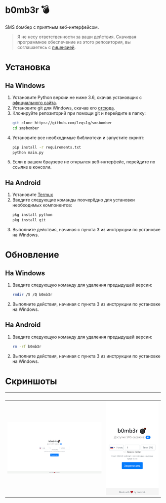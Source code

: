# b0mb3r 💣
SMS бомбер с приятным веб-интерфейсом.

> Я не несу ответственности за ваши действия. Скачивая программное обеспечение из этого репозитория, вы соглашаетесь с [лицензией](https://github.com/crinny/b0mb3r/blob/master/LICENSE).
# Установка
## На Windows
1. Установите Python версии не ниже 3.6, скачав установщик с [официального сайта](https://www.python.org/downloads/).
2. Установите git для Windows, скачав его [отсюда](https://git-scm.com/download/win).
3. Клонируйте репозиторий при помощи git и перейдите в папку:
    ```bash
    git clone https://github.com/leqs1g/smsbomber
    cd smsbomber
    ```
4. Установите все необходимые библиотеки и запустите скрипт:
    ```bash
    pip install -r requirements.txt
    python main.py
    ```
5. Если в вашем браузере не открылся веб-интерфейс, перейдите по ссылке в консоли.

## На Android
1. Установите [Termux](https://play.google.com/store/apps/details?id=com.termux&hl=ru)
2. Введите следующие команды поочерёдно для установки необходимых компонентов:
    ```bash
    pkg install python
    pkg install git
    ```
3. Выполните действия, начиная с пункта 3 из инструкции по установке на Windows.

# Обновление
## На Windows
1. Введите следующую команду для удаления предыдущей версии:
   ```bash
   rmdir /S /Q b0mb3r
   ```
2. Выполните действия, начиная с пункта 3 из инструкции по установке на Windows.
## На Android
1. Введите следующую команду для удаления предыдущей версии:
   ```bash
   rm -rf b0mb3r
   ```
2. Выполните действия, начиная с пункта 3 из инструкции по установке на Windows.
# Скриншоты
⁣                           |  ⁣
:-------------------------:|:-------------------------:
![](https://github.com/leqs1g/smsbomber/blob/master/assets/screenshot.png)  |  ![](https://github.com/leqs1g/smsbomber/blob/master/assets/screenshot_mobile.png)
